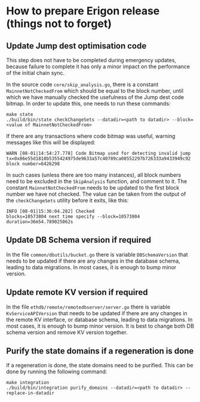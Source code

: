 # How to prepare Erigon release (things not to forget)

## Update Jump dest optimisation code
This step does not have to be completed during emergency updates, because failure to complete it has only a minor impact on the
performance of the initial chain sync.

In the source code `core/skip_analysis.go`, there is a constant `MainnetNotCheckedFrom` which should be equal to the block number,
until which we have manually checked the usefulness of the Jump dest code bitmap. In order to update this, one needs to run these
commands:
````
make state
./build/bin/state checkChangeSets --datadir=<path to datadir> --block=<value of MainnetNotCheckedFrom>
````
If there are any transactions where code bitmap was useful, warning messages like this will be displayed:
````
WARN [08-01|14:54:27.778] Code Bitmap used for detecting invalid jump tx=0x86e55d1818b5355424975de9633a57c40789ca08552297b726333a9433949c92 block number=6426298
````
In such cases (unless there are too many instances), all block numbers need to be excluded in the `SkipAnalysis` function, and comment to it. The constant `MainnetNotCheckedFrom` needs to be updated to the first block number we have not checked. The value can be taken from the output of the `checkChangeSets`
utility before it exits, like this:
````
INFO [08-01|15:36:04.282] Checked                                  blocks=10573804 next time specify --block=10573804 duration=36m54.789025062s
````

## Update DB Schema version if required

In the file `common/dbutils/bucket.go` there is variable `DBSchemaVersion` that needs to be updated if there are any changes in the database schema, leading to data migrations.
In most cases, it is enough to bump minor version.

## Update remote KV version if required

In the file `ethdb/remote/remotedbserver/server.go` there is variable `KvServiceAPIVersion` that needs to be updated if there are any changes in the remote KV interface, or
database schema, leading to data migrations.
In most cases, it is enough to bump minor version. It is best to change both DB schema version and remove KV version together.

## Purify the state domains if a regeneration is done

If a regeneration is done, the state domains need to be purified. This can be done by running the following command:
````
make integration
./build/bin/integration purify_domains --datadir=<path to datadir> --replace-in-datadir
````
